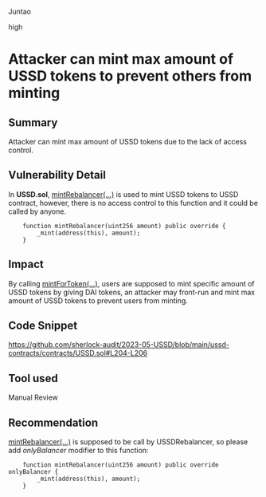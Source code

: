 Juntao

high

# Attacker can mint max amount of USSD tokens to prevent others from minting

## Summary
Attacker can mint max amount of USSD tokens due to the lack of access control.

## Vulnerability Detail
In __USSD.sol__, [mintRebalancer(...)](https://github.com/sherlock-audit/2023-05-USSD/blob/main/ussd-contracts/contracts/USSD.sol#L204-L206) is used to mint USSD tokens to USSD contract, however, there is no access control to this function and it could be called by anyone.
```solidity
    function mintRebalancer(uint256 amount) public override {
        _mint(address(this), amount);
    }
```

## Impact
By calling [mintForToken(...)](https://github.com/sherlock-audit/2023-05-USSD/blob/main/ussd-contracts/contracts/USSD.sol#L151-L167), users are supposed to mint specific amount of USSD tokens by giving DAI tokens, an attacker may front-run and mint max amount of USSD tokens to prevent users from minting.

## Code Snippet
https://github.com/sherlock-audit/2023-05-USSD/blob/main/ussd-contracts/contracts/USSD.sol#L204-L206

## Tool used

Manual Review

## Recommendation
 [mintRebalancer(...)](https://github.com/sherlock-audit/2023-05-USSD/blob/main/ussd-contracts/contracts/USSD.sol#L204-L206) is supposed to be call by USSDRebalancer, so please add _onlyBalancer_ modifier to this function:
```solidity
    function mintRebalancer(uint256 amount) public override onlyBalancer {
        _mint(address(this), amount);
    }
```

